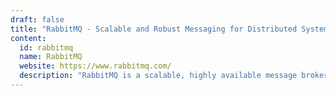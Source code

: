 ```yaml
---
draft: false
title: "RabbitMQ - Scalable and Robust Messaging for Distributed Systems"
content:
  id: rabbitmq
  name: RabbitMQ
  website: https://www.rabbitmq.com/
  description: "RabbitMQ is a scalable, highly available message broker supporting multiple protocols, ideal for distributed systems and cloud deployments. It offers asynchronous messaging, powerful tools, and plugins for integration and monitoring."
---
```

